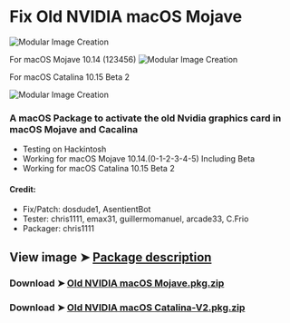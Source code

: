 # Fix Old NVIDIA macOS Mojave

![Modular Image Creation](https://i25.servimg.com/u/f25/18/50/18/69/old_nv10.png)

For macOS Mojave 10.14 (123456)
![Modular Image Creation](https://i25.servimg.com/u/f25/18/50/18/69/webp_n16.gif)

For macOS Catalina 10.15 Beta 2

![Modular Image Creation](https://i25.servimg.com/u/f25/18/50/18/69/captu695.png)



### A macOS Package to activate the old Nvidia graphics card in macOS Mojave and Cacalina
- Testing on Hackintosh
- Working for macOS Mojave 10.14.(0-1-2-3-4-5) Including Beta
- Working for macOS Catalina 10.15 Beta 2


#### Credit: 
- Fix/Patch: dosdude1, AsentientBot
- Tester: chris1111, emax31, guillermomanuel, arcade33, C.Frio
- Packager: chris1111


## View image ➤ [Package description](https://drive.google.com/drive/folders/1uZZJqktkxuBTTLKbeNMXF6oXJEQfB2s7?usp=sharing)


### Download ➤ [Old NVIDIA macOS Mojave.pkg.zip](https://github.com/chris1111/Fix-Old-NVIDIA-macOS-Mojave/releases/tag/V1)

### Download ➤ [Old NVIDIA macOS Catalina-V2.pkg.zip](https://github.com/chris1111/Fix-Old-NVIDIA-macOS-Mojave/releases/tag/V2)
